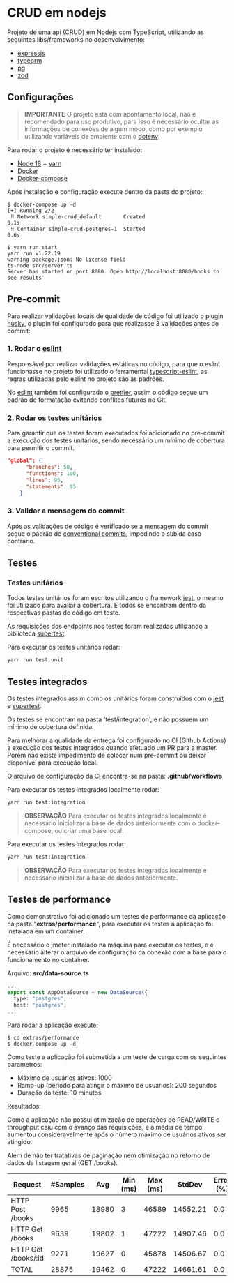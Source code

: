 # CRUD em nodejs
Projeto de uma api (CRUD) em Nodejs com TypeScript, utilizando as seguintes libs/frameworks no desenvolvimento:
- [expressjs](https://expressjs.com/pt-br/)
- [typeorm](https://typeorm.io/)
- [pg](https://www.npmjs.com/package/pg)
- [zod](https://zod.dev/)

## Configurações
> **IMPORTANTE** O projeto está com apontamento local, não é recomendado para uso produtivo, para isso é necessário ocultar as informações de conexões de algum modo, como por exemplo utilizando variáveis de ambiente com o [dotenv](https://github.com/motdotla/dotenv).

Para rodar o projeto é necessário ter instalado:
- [Node 18](https://nodejs.org/pt-br/download/) + [yarn](https://classic.yarnpkg.com/lang/en/docs/install/#debian-stable)
- [Docker](https://docs.docker.com/engine/install/)
- [Docker-compose](https://docs.docker.com/compose/install/)

Após instalação e configuração execute dentro da pasta do projeto:
```shell script
$ docker-compose up -d
[+] Running 2/2
 ⠿ Network simple-crud_default       Created                                                                                                                     0.1s
 ⠿ Container simple-crud-postgres-1  Started                                                                                                                     0.6s

$ yarn run start
yarn run v1.22.19
warning package.json: No license field
ts-node src/server.ts
Server has started on port 8080. Open http://localhost:8080/books to see results
```

## Pre-commit
Para realizar validações locais de qualidade de código foi utilizado o plugin [husky](https://typicode.github.io/husky/#/), o plugin foi configurado para que realizasse 3 validações antes do commit:


### **1.  Rodar o [eslint](https://eslint.org/)**

Responsável por realizar validações estáticas no código, para que o eslint funcionasse no projeto foi utilizado o ferramental [typescript-eslint](https://github.com/typescript-eslint/typescript-eslint), as regras utilizadas pelo eslint no projeto são as padrões.

No [eslint](https://eslint.org/) também foi configurado o [prettier](https://prettier.io/docs/en/install.html), assim o código segue um padrão de formatação evitando conflitos futuros no Git.


### **2. Rodar os testes unitários**

Para garantir que os testes foram executados foi adicionado no pre-commit a execução dos testes unitários, sendo necessário um mínimo de cobertura para permitir o commit.
```json
"global": {
      "branches": 50,
      "functions": 100,
      "lines": 95,
      "statements": 95
    }
```

### **3. Validar a mensagem do commit**

Após as validações de código é verificado se a mensagem do commit segue o padrão de [conventional commits](https://www.conventionalcommits.org/en/v1.0.0/), impedindo a subida caso contrário.


## Testes

### Testes unitários
Todos testes unitários foram escritos utilizando o framework [jest](https://jestjs.io/), o mesmo foi utilizado para avaliar a cobertura. E todos se encontram dentro da respectivas pastas do código em teste.

As requisições dos endpoints nos testes foram realizadas utilizando a biblioteca [supertest](https://github.com/ladjs/supertest).

Para executar os testes unitários rodar:
```bash
yarn run test:unit
```

## Testes integrados
Os testes integrados assim como os unitários foram construídos com o [jest](https://jestjs.io/) e [supertest](https://github.com/ladjs/supertest).

Os testes se encontram na pasta 'test/integration', e não possuem um mínimo de cobertura definida.

Para melhorar a qualidade da entrega foi configurado no CI (Github Actions) a execução dos testes integrados quando efetuado um PR para a master. Porém não existe impedimento de colocar num pre-commit ou deixar disponível para execução local.

O arquivo de configuração da CI encontra-se na pasta:
__.github/workflows__

Para executar os testes integrados localmente rodar:
```bash
yarn run test:integration
```
> **OBSERVAÇÃO** Para executar os testes integrados localmente é necessário inicializar a base de dados anteriormente com o docker-compose, ou criar uma base local.

Para executar os testes integrados rodar:
```bash
yarn run test:integration
```
> **OBSERVAÇÃO** Para executar os testes integrados localmente é necessário inicializar a base de dados anteriormente.

## Testes de performance
Como demonstrativo foi adicionado um testes de performance da aplicação na pasta "__extras/performance__", para executar os testes a aplicação foi instalada em um container.

É necessário o jmeter instalado na máquina para executar os testes, e é necessário alterar o arquivo de configuração da conexão com a base para o funcionamento no container.

Arquivo: __src/data-source.ts__
```typescript
...
export const AppDataSource = new DataSource({
  type: "postgres",
  host: "postgres",
...
```

Para rodar a aplicação execute:
```shell script
$ cd extras/performance
$ docker-compose up -d
```

Como teste a aplicação foi submetida a um teste de carga com os seguintes parametros:

- Máximo de usuários ativos: 1000
- Ramp-up (período para atingir o máximo de usuários): 200 segundos
- Duração do teste: 10 minutos

Resultados:

Como a aplicação não possui otimização de operações de READ/WRITE o throughput caiu com o avanço das requisições, e a média de tempo aumentou consideravelmente após o número máximo de usuários ativos ser atingido.

Além de não ter tratativas de paginação nem otimização no retorno de dados da listagem geral (GET /books).

 |  Request  |  #Samples  |  Avg  |  Min (ms)  |  Max (ms)  |  StdDev  |  Error (%)  |  Throughput   | Received KB/Sec  |  Sent KB/Sec  |  Abg. Bytes  | 
 |  -------  |  --------  |  ---  |  ---  |  ---  |  ------  |  -----  |  ----------  |  --------------  |  -----------  |  ----------  | 
 | HTTP Post /books  |  9965  |  18980  |  3  |  46589  |  14552.21  |  0.0  |  15.44/sec  |  7.11  |  4.76  |  471.77  | 
 | HTTP Get /books  |  9639  |  19802  |  1  |  47222  |  14907.46  |  0.0  |  14.93/sec  |  15408.08  |  1.77  |  1056291.36  | 
 | HTTP Get /books/:id  | 9271 | 19627 | 0  | 45878 | 14506.67 | 0.0 | 14.37/sec | 6.31 | 1.74 | 450.0 | 
 | TOTAL  | 28875 | 19462 | 0  | 47222 | 14661.61 | 0.0 | 44.74/sec | 15420.55 | 8.28 | 352916.55 | 


